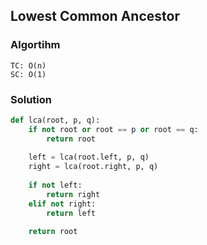 ## Lowest Common Ancestor

### Algortihm
```
TC: O(n)
SC: O(1)
```

### Solution
```python
def lca(root, p, q):
    if not root or root == p or root == q:
        return root
    
    left = lca(root.left, p, q)
    right = lca(root.right, p, q)
    
    if not left:
        return right
    elif not right:
        return left

    return root
```